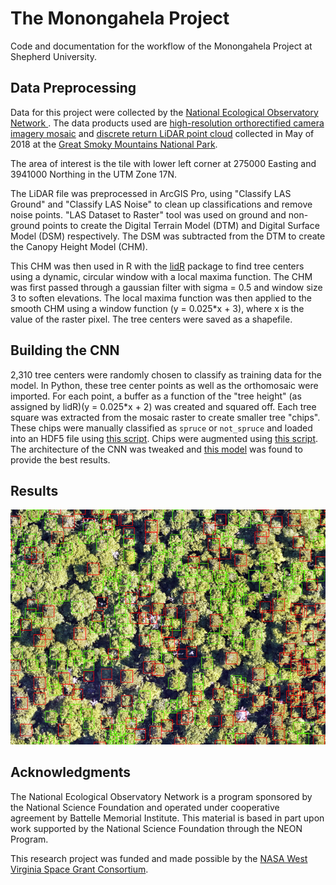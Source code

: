 # The Monongahela Project

Code and documentation for the workflow of the Monongahela Project at Shepherd University.

## Data Preprocessing
Data for this project were collected by the [National Ecological Observatory Network ](https://data.neonscience.org/home). The data products used are [high-resolution orthorectified camera imagery mosaic](https://data.neonscience.org/data-products/DP3.30010.001) and [discrete return LiDAR point cloud](https://data.neonscience.org/data-products/DP1.30003.001) collected in May of 2018 at the [Great Smoky Mountains National Park](https://www.neonscience.org/field-sites/field-sites-map/GRSM).

The area of interest is the tile with lower left corner at 275000 Easting and 3941000 Northing in the UTM Zone 17N.

The LiDAR file was preprocessed in ArcGIS Pro, using "Classify LAS Ground" and "Classify LAS Noise" to clean up classifications and remove noise points. "LAS Dataset to Raster" tool was used on ground and non-ground points to create the Digital Terrain Model (DTM) and Digital Surface Model (DSM) respectively. The DSM was subtracted from the DTM to create the Canopy Height Model (CHM).

This CHM was then used in R with the [lidR](https://cran.r-project.org/web/packages/lidR/lidR.pdf) package to find tree centers using a dynamic, circular window with a local maxima function. The CHM was first passed through a gaussian filter with sigma = 0.5 and window size 3 to soften elevations. The local maxima function was then applied to the smooth CHM using a window function (y = 0.025*x + 3), where x is the value of the raster pixel. The tree centers were saved as a shapefile.

## Building the CNN
2,310 tree centers were randomly chosen to classify as training data for the model. In Python, these tree center points as well as the orthomosaic were imported. For each point, a buffer as a function of the "tree height" (as assigned by lidR)(y = 0.025*x + 2) was created and squared off. Each tree square was extracted from the mosaic raster to create smaller tree "chips". These chips were manually classified as `spruce` or `not_spruce` and loaded into an HDF5 file using [this script](https://github.com/ebcyford/mon/blob/master/tif_to_hdf5.py). Chips were augmented using [this script](https://github.com/ebcyford/mon/blob/master/prep_data.py). The architecture of the CNN was tweaked and [this model](https://github.com/ebcyford/mon/blob/master/train.py) was found to provide the best results.

## Results
<p align="center">
  <img src="https://github.com/ebcyford/mon/blob/master/imgs/predictions.png" alt="Result of CNN on orthomosaic"/>
</p>

## Acknowledgments
The National Ecological Observatory Network is a program sponsored by the National Science Foundation and operated under cooperative agreement by Battelle Memorial Institute. This material is based in part upon work supported by the National Science Foundation through the NEON Program.

This research project was funded and made possible by the [NASA West Virginia Space Grant Consortium](wvspacegrant.org).
